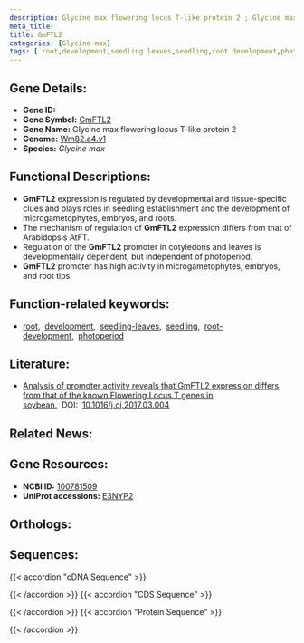 ```yaml
---
description: Glycine max flowering locus T-like protein 2 ; Glycine max
meta_title:
title: GmFTL2
categories: [Glycine max]
tags: [ root,development,seedling leaves,seedling,root development,photoperiod ]
---
```


## Gene Details:
- **Gene ID:** []()
- **Gene Symbol:** <u>GmFTL2</u>
- **Gene Name:** Glycine max flowering locus T-like protein 2
- **Genome:** [Wm82.a4.v1](https://legacy.soybase.org/GlycineBlastPages/blast_descriptions.php)
- **Species:** *Glycine max*

## Functional Descriptions:
   - **GmFTL2** expression is regulated by developmental and tissue-specific clues and plays roles in seedling establishment and the development of microgametophytes, embryos, and roots.
   - The mechanism of regulation of **GmFTL2** expression differs from that of Arabidopsis AtFT.
   - Regulation of the **GmFTL2** promoter in cotyledons and leaves is developmentally dependent, but independent of photoperiod.
   - **GmFTL2** promoter has high activity in microgametophytes, embryos, and root tips.

## Function-related keywords:
   - [root](/tags/root/),&nbsp;&nbsp;[development](/tags/development/),&nbsp;&nbsp;[seedling-leaves](/tags/seedling-leaves/),&nbsp;&nbsp;[seedling](/tags/seedling/),&nbsp;&nbsp;[root-development](/tags/root-development/),&nbsp;&nbsp;[photoperiod](/tags/photoperiod/)

## Literature:
   - [Analysis of promoter activity reveals that GmFTL2 expression differs from that of the known Flowering Locus T genes in soybean.](https://www.doi.org/10.1016/j.cj.2017.03.004)&nbsp;&nbsp;DOI:&nbsp;&nbsp;[10.1016/j.cj.2017.03.004](https://www.doi.org/10.1016/j.cj.2017.03.004)

## Related News:

## Gene Resources:
- **NCBI ID:**  [100781509](https://www.ncbi.nlm.nih.gov/search/all/?term=100781509)
- **UniProt accessions:**  [E3NYP2](https://www.uniprot.org/uniprotkb/E3NYP2/entry)

## Orthologs:

## Sequences:
{{< accordion "cDNA Sequence" >}}

{{< /accordion >}}
{{< accordion "CDS Sequence" >}}

{{< /accordion >}}
{{< accordion "Protein Sequence" >}}

{{< /accordion >}}
